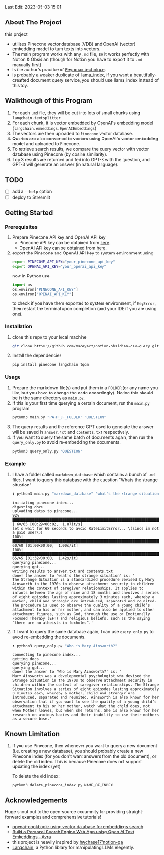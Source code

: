 Last Edit: 2023-05-03 15:01

## About The Project
this project
- utilizes [Pinecone](https://www.pinecone.io/) vector database (VDB) and OpenAI (vector) embedding model to turn texts into vectors.
- The main program works with any `.md` file, so it works perfectly with Notion & Obsidian (though for Notion you have to export it to `.md` manually first)
- is the author's practice of [Feynman technique](https://en.wikipedia.org/wiki/Learning_by_teaching).
- is probably a weaker duplicate of [llama_index](https://github.com/jerryjliu/llama_index#-dependencies), if you want a beautifully-creafted document query service, you should use llama_index instead of this toy.

## Walkthough of this Program
1. For each `.md` file, they will be cut into lots of small chunks using `langchain.textsplitter`
2. For each chunk, it is vector embedded by OpenAI's embedding model (`langchain.embeddings.OpenAIEmbeddings`)
3. The vectors are then uploaded to `Pinecone` vector database.
4. Queries are also converted to vectors using OpenAI's vector embedding model and uploaded to Pinecone.
5. To retrieve search results, we compare the query vector with vector database using Pinecone (by cosine similarity).
6. Top 3 results are returned and fed into GPT-3 with the question, and GPT-3 will generate an answer (in natural language).

## TODO
- [ ] add a `--help` option
- [ ] deploy to Streamlit
## Getting Started

### Prerequisites
1. Prepare Pinecone API key and OpenAI API key
    - Pinecone API key can be obtained from [here](https://app.pinecone.io/).
    - OpenAI API key can be obtained from [here](https://platform.openai.com/account/api-keys).
2. export the Pinecone and OpenAI API key to system environment using
   ``` bash
   export PINECONE_API_KEY="your_pinecone_api_key"
   export OPENAI_API_KEY="your_openai_api_key"
   ```
   now in Python use
   ``` python
   import os
   os.environ["PINECONE_API_KEY"]
   os.environ["OPENAI_API_KEY"]
   ```
   to check if you have them exported to system environment, if `KeyError`, then restart the terminal upon completion (and your IDE if you are using one).
### Installation
1. clone this repo to your local machine
    ```bash
    git clone https://github.com/madeyexz/notion-obsidian-csv-query.git
    ```
2. Install the dependencies
    ``` bash
    pip install pinecone langchain tqdm
    ```

### Usage
1. Prepare the markdown file(s) and put them in a `FOLDER` (or any name you like, but you have to change the code accordingly). Notice this should be in the same directory as `main.py`.
2. If this is your first time querying a certain document, run the `main.py` program
    ``` bash
    python3 main.py "PATH_OF_FOLDER" "QUESTION"
    ```
3. The query results and the reference GPT used to generate the answer will be saved in `answer.txt` and `contents.txt` respectively.
4. If you want to query the same batch of documents again, then run the `query_only.py` to avoid re-embedding the documents.
    ``` bash
    python3 query_only.py "QUESTION"
    ```

### Example
1. I have a folder called `markdown_database` which contains a bunch of `.md` files, I want to query this database with the question "Whats the strange situation"
    ``` bash
    ❯ python3 main.py "markdown_database" "what's the strange situation"                                                        
    ```     
    ```text             
    initiating pinecone index...
    digesting docs...
    uploading datas to pinecone...
    92%|████████████████████████████████████████████████████████████████████████████████████████████████████████████████████████          | 60/65 [00:29<00:02,  1.87it/s]
    let's wait for 60 seconds to avoid RateLimitError... \(since im not a paid user\))
    100%|██████████████████████████████████████████████████████████████████████████████████████████████████████████████████████████████████| 60/60 [01:00<00:00,  1.00s/it]
    100%|██████████████████████████████████████████████████████████████████████████████████████████████████████████████████████████████████| 65/65 [01:32<00:00,  1.42s/it]
    querying pinecone...
    querying gpt...
    writing results to answer.txt and contents.txt
    done! the answer to 'what's the strange situation' is: '
    The Strange Situation is a standardized procedure devised by Mary Ainsworth in the 1970s to observe attachment security in children within the context of caregiver relationships. It applies to infants between the age of nine and 18 months and involves a series of eight episodes lasting approximately 3 minutes each, whereby a mother, child and stranger are introduced, separated and reunited. The procedure is used to observe the quality of a young child’s attachment to his or her mother, and can also be applied to other attachment figures, such as God, through the use of Emotionally Focused Therapy (EFT) and religious beliefs, such as the saying “there are no atheists in foxholes”.'
    ```
2. If I want to query the same database again, I can use `query_only.py` to avoid re-embedding the documents.
    ``` bash
    ❯ python3 query_only.py "Who is Mary Ainsworth?"
    ```
    ``` text
    connecting to pinecone index...
    getting docs
    querying pinecone...
    querying gpt...
    done! the answer to 'Who is Mary Ainsworth?' is: '
    Mary Ainsworth was a developmental psychologist who devised the Strange Situation in the 1970s to observe attachment security in children within the context of caregiver relationships. The Strange Situation involves a series of eight episodes lasting approximately 3 minutes each, whereby a mother, child and stranger are introduced, separated and reunited. Ainsworth is also known for her observation that if you want to see the quality of a young child’s attachment to his or her mother, watch what the child does, not when Mother leaves, but when she returns. She is also known for her research on anxious babies and their inability to use their mothers as a secure base.'
    ```
## Known Limitation
1. If you use Pinecone, then whenever you want to query a new document (i.e. creating a new database), you should probably create a new Pinecone index (for you don't want answers from the old document), or delete the old index. This is because Pinecone does not support updating the index (yet). 

    To delete the old index:
    ``` bash
    python3 delete_pinecone_index.py NAME_OF_INDEX
    ```
## Acknowledgements
Huge shout out to the open-source couumnity for providing straight-forward examples and comprehensive tutorials!
- [openai-cookbook: using vector database for embeddings search](https://github.com/openai/openai-cookbook/blob/main/examples/vector_databases/Using_vector_databases_for_embeddings_search.ipynb)
- [Build a Personal Search Engine Web App using Open AI Text Embeddings - Avra](https://medium.com/@avra42/build-a-personal-search-engine-web-app-using-open-ai-text-embeddings-d6541f32892d)
- this project is heavily inspired by [hwchase17/notion-qa](https://github.com/hwchase17/notion-qa)
- [Langchain](https://python.langchain.com/en/latest), a Python library for manipulating LLMs elegently.
